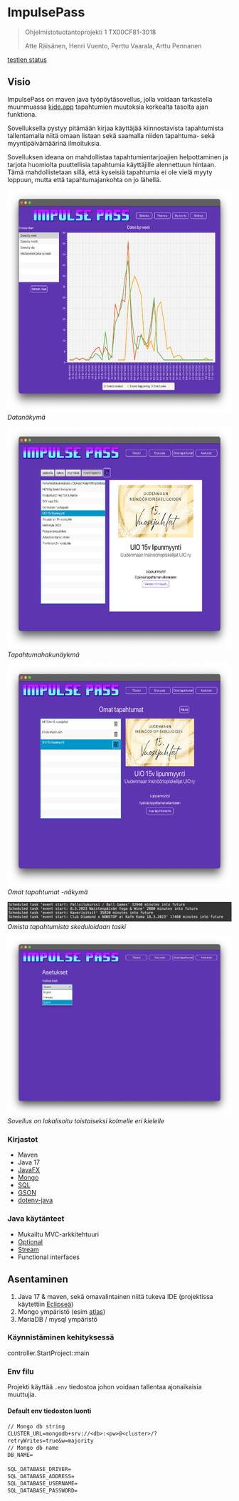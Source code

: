 # ImpulsePass

> Ohjelmistotuotantoprojekti 1 TX00CF81-3018
>
> Atte Räisänen, Henri Vuento, Perttu Vaarala, Arttu Pennanen

[testien status](http://10.114.32.28:8080/job/kideappdataanalyysivehje/badge/icon)

## Visio

ImpulsePass on maven java työpöytäsovellus, jolla voidaan tarkastella muunmuassa [kide.app](https://kide.app/) tapahtumien muutoksia korkealta tasolta ajan funktiona.

Sovelluksella pystyy pitämään kirjaa käyttäjää kiinnostavista tapahtumista tallentamalla niitä omaan listaan sekä saamalla niiden tapahtuma- sekä myyntipäivämäärinä ilmoituksia.

Sovelluksen ideana on mahdollistaa tapahtumientarjoajien helpottaminen ja tarjota huomiolta puuttellisia tapahtumia käyttäjille alennettuun hintaan. Tämä mahdollistetaan sillä, että kyseisiä tapahtumia ei ole vielä myyty loppuun, mutta että tapahtumajankohta on jo lähellä.

<p>
<img src="docs/images/5.png" height="500">
<em>Datanäkymä</em>
</p>
<p>
<img src="docs/images/6.png" height="500">
<em>Tapahtumahakunäykmä</em></p>
<p>
<img src="docs/images/7.png" height="500">
<em>Omat tapahtumat -näkymä</em>
</p>
<p>
<img src="docs/images/4.png">
<em>Omista tapahtumista skeduloidaan taski</em>
</p>
<p>
<img src="docs/images/8.png">
<em>Sovellus on lokalisoitu toistaiseksi kolmelle eri kielelle</em>
</p>

### Kirjastot

- Maven
- Java 17
- [JavaFX](https://openjfx.io/)
- [Mongo](https://www.mongodb.com/languages/java)
- [SQL](https://mariadb.com/kb/en/about-mariadb-connector-j/)
- [GSON](https://github.com/google/gson)
- [dotenv-java](https://github.com/cdimascio/java-dotenv)

### Java käytänteet

- Mukailtu MVC-arkkitehtuuri
- [Optional](https://docs.oracle.com/javase/8/docs/api/java/util/Optional.html)
- [Stream](https://docs.oracle.com/javase/8/docs/api/java/util/stream/Stream.html)
- Functional interfaces

## Asentaminen

1. Java 17 & maven, sekä omavalintainen niitä tukeva IDE (projektissa käytettiin [Eclipseä](https://www.eclipse.org/))
2. Mongo ympäristö (esim [atlas](https://www.mongodb.com/atlas/database))
3. MariaDB / mysql ympäristö

### Käynnistäminen kehityksessä

controller.StartProject::main

### Env filu

Projekti käyttää `.env` tiedostoa johon voidaan tallentaa ajonaikaisia muuttujia.

#### Default env tiedoston luonti

```.env
// Mongo db string
CLUSTER_URL=mongodb+srv://<db>:<pw>@<cluster>/?retryWrites=true&w=majority
// Mongo db name
DB_NAME=

SQL_DATABASE_DRIVER=
SQL_DATABASE_ADDRESS=
SQL_DATABASE_USERNAME=
SQL_DATABASE_PASSWORD=
```
